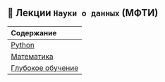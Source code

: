 ## :closed_book: Лекции `Науки о данных` (МФТИ) 

| Содержание|
|:---|
|[Python](https://github.com/NazarovMichail/Lectures-notes-MIPT/tree/master/Python) | 
|[Математика](https://github.com/NazarovMichail/Lectures-notes-MIPT/tree/master/Math) | 
|[Глубокое обучение](https://github.com/NazarovMichail/Lectures-notes-MIPT/tree/master/Deep%20Learning) | 

